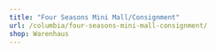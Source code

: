 ```yaml
---
title: "Four Seasons Mini Mall/Consignment"
url: /columbia/four-seasons-mini-mall-consignment/
shop: Warenhaus
---
```

